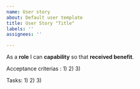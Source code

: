 ```yaml
---
name: User story
about: Default user template
title: User Story "Title"
labels: ''
assignees: ''

---
```


As a **role** I can **capability** so that **received benefit**.

Acceptance criterias :
1)
2)
3)

Tasks:
1)
2)
3)
